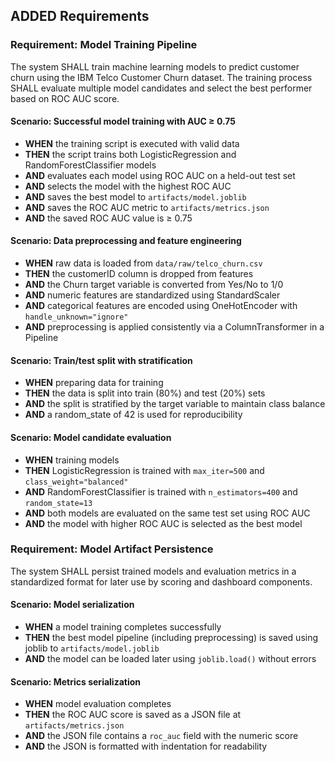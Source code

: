 ## ADDED Requirements

### Requirement: Model Training Pipeline
The system SHALL train machine learning models to predict customer churn using the IBM Telco Customer Churn dataset. The training process SHALL evaluate multiple model candidates and select the best performer based on ROC AUC score.

#### Scenario: Successful model training with AUC ≥ 0.75
- **WHEN** the training script is executed with valid data
- **THEN** the script trains both LogisticRegression and RandomForestClassifier models
- **AND** evaluates each model using ROC AUC on a held-out test set
- **AND** selects the model with the highest ROC AUC
- **AND** saves the best model to `artifacts/model.joblib`
- **AND** saves the ROC AUC metric to `artifacts/metrics.json`
- **AND** the saved ROC AUC value is ≥ 0.75

#### Scenario: Data preprocessing and feature engineering
- **WHEN** raw data is loaded from `data/raw/telco_churn.csv`
- **THEN** the customerID column is dropped from features
- **AND** the Churn target variable is converted from Yes/No to 1/0
- **AND** numeric features are standardized using StandardScaler
- **AND** categorical features are encoded using OneHotEncoder with `handle_unknown="ignore"`
- **AND** preprocessing is applied consistently via a ColumnTransformer in a Pipeline

#### Scenario: Train/test split with stratification
- **WHEN** preparing data for training
- **THEN** the data is split into train (80%) and test (20%) sets
- **AND** the split is stratified by the target variable to maintain class balance
- **AND** a random_state of 42 is used for reproducibility

#### Scenario: Model candidate evaluation
- **WHEN** training models
- **THEN** LogisticRegression is trained with `max_iter=500` and `class_weight="balanced"`
- **AND** RandomForestClassifier is trained with `n_estimators=400` and `random_state=13`
- **AND** both models are evaluated on the same test set using ROC AUC
- **AND** the model with higher ROC AUC is selected as the best model

### Requirement: Model Artifact Persistence
The system SHALL persist trained models and evaluation metrics in a standardized format for later use by scoring and dashboard components.

#### Scenario: Model serialization
- **WHEN** a model training completes successfully
- **THEN** the best model pipeline (including preprocessing) is saved using joblib to `artifacts/model.joblib`
- **AND** the model can be loaded later using `joblib.load()` without errors

#### Scenario: Metrics serialization
- **WHEN** model evaluation completes
- **THEN** the ROC AUC score is saved as a JSON file at `artifacts/metrics.json`
- **AND** the JSON file contains a `roc_auc` field with the numeric score
- **AND** the JSON is formatted with indentation for readability
